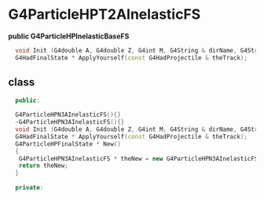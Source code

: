 <!-- G4ParticleHPT2AInelasticFS.md --- 
;; 
;; Description: 
;; Author: Hongyi Wu(吴鸿毅)
;; Email: wuhongyi@qq.com 
;; Created: 日 9月  2 10:18:29 2018 (+0800)
;; Last-Updated: 日 9月  2 10:18:41 2018 (+0800)
;;           By: Hongyi Wu(吴鸿毅)
;;     Update #: 1
;; URL: http://wuhongyi.cn -->

# G4ParticleHPT2AInelasticFS

**public G4ParticleHPInelasticBaseFS**

```cpp
  void Init (G4double A, G4double Z, G4int M, G4String & dirName, G4String & aFSType, G4ParticleDefinition*);
  G4HadFinalState * ApplyYourself(const G4HadProjectile & theTrack);
```

## class

```cpp
  public:
  
  G4ParticleHPN3AInelasticFS(){}
  ~G4ParticleHPN3AInelasticFS(){}
  void Init (G4double A, G4double Z, G4int M, G4String & dirName, G4String & aFSType, G4ParticleDefinition*);
  G4HadFinalState * ApplyYourself(const G4HadProjectile & theTrack);
  G4ParticleHPFinalState * New() 
  {
   G4ParticleHPN3AInelasticFS * theNew = new G4ParticleHPN3AInelasticFS;
   return theNew;
  }
  
  private:
```


<!-- G4ParticleHPT2AInelasticFS.md ends here -->
